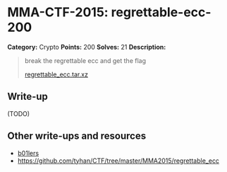 # MMA-CTF-2015: regrettable-ecc-200

**Category:** Crypto
**Points:** 200
**Solves:** 21
**Description:**

> break the regrettable ecc and get the flag
>
> [regrettable_ecc.tar.xz](regrettable_ecc.tar.xz-92db3638913f5de9e495a4f1a4fecaeba24dfe689574e41a348e566d7e17cc8d)
> 

## Write-up

(TODO)

## Other write-ups and resources

* [b01lers](https://b01lers.net/challenges/MMA%20CTF%202015/regrettable%20ecc/57/) 
* <https://github.com/tyhan/CTF/tree/master/MMA2015/regrettable_ecc>
